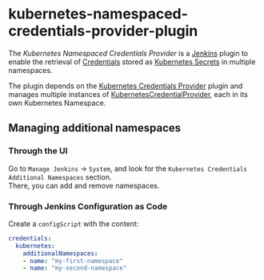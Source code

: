 # kubernetes-namespaced-credentials-provider-plugin

The *Kubernetes Namespaced Credentials Provider* is a [Jenkins](https://jenkins.io) plugin to enable the retrieval of [Credentials](https://plugins.jenkins.io/credentials) stored as [Kubernetes Secrets](https://kubernetes.io/docs/concepts/configuration/secret/) in multiple namespaces.

The plugin depends on the [Kubernetes Credentials Provider](https://plugins.jenkins.io/kubernetes-credentials-provider) plugin and manages multiple instances of [KubernetesCredentialProvider](https://github.com/jenkinsci/kubernetes-credentials-provider-plugin/blob/master/src/main/java/com/cloudbees/jenkins/plugins/kubernetes_credentials_provider/KubernetesCredentialProvider.java), each in its own Kubernetes Namespace.

## Managing additional namespaces

### Through the UI

Go to `Manage Jenkins` -> `System`, and look for the `Kubernetes Credentials Additional Namespaces` section.
<br/>
There, you can add and remove namespaces.

### Through Jenkins Configuration as Code

Create a `configScript` with the content:

```yaml
credentials:
  kubernetes:
    additionalNamespaces:
    - name: "my-first-namespace"
    - name: "my-second-namespace"
```
